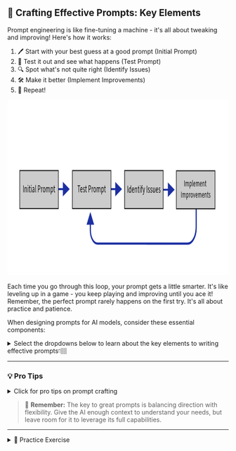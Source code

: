 ## 🎯 Crafting Effective Prompts: Key Elements

Prompt engineering is like fine-tuning a machine - it's all about tweaking and improving! Here's how it works:

1. 🖊️ Start with your best guess at a good prompt (Initial Prompt)
2. 🧪 Test it out and see what happens (Test Prompt)
3. 🔍 Spot what's not quite right (Identify Issues) 
4. 🛠️ Make it better (Implement Improvements)
5. 🔄 Repeat!

<img src="Prompt_Flowchart.png" alt="prompt flowchart" width="1000" height="400">


Each time you go through this loop, your prompt gets a little smarter. It's like leveling up in a game - you keep playing and improving until you ace it! Remember, the perfect prompt rarely happens on the first try. It's all about practice and patience.


When designing prompts for AI models, consider these essential components:

<details>
<summary>Select the dropdowns below to learn about the key elements to writing effective prompts👇🏽</summary>

### 🔍 Clear Objective
Precisely define your desired outcome or task.

> **Example:** "Generate a list of 10 creative writing prompts for high school students."

### 🎭 Role Assignment
Give the AI a specific persona to guide its response style.

> **Example:** "You are a creative writing instructor..."

### 🌍 Contextual Background
Provide relevant information to frame the task.

> **Example:** "These prompts will be used in a summer writing workshop for teens."

### 📝 Step-by-Step Instructions
Break down complex tasks into manageable parts.

> **Example:** "First, brainstorm themes suitable for teens. Then, create prompts that..."

### 📊 Output Format
Specify how you want the information presented.

> **Example:** "Present each prompt as a numbered list item with a brief explanation."

### 🚧 Constraints and Parameters
Set clear boundaries for the AI's response.

> **Example:** "Each prompt should be 1-2 sentences long and appropriate for ages 14-18."

</details>

---

### 💡 Pro Tips

<details>
<summary>Click for pro tips on prompt crafting</summary>

- While including a role and clear objective is highly recommended for most prompts, it's not always mandatory.
- The most effective prompts provide sufficient guidance while allowing the AI some creative flexibility.
- Tailor your prompt structure to your specific needs for optimal results!

</details>

> 🔑 **Remember:** The key to great prompts is balancing direction with flexibility. Give the AI enough context to understand your needs, but leave room for it to leverage its full capabilities.

---

<details>
<summary>📝 Practice Exercise</summary>

Try crafting a prompt using the elements discussed above. Choose a topic you're interested in and create a prompt that includes:

1. A clear objective
2. A role for the AI
3. Contextual background
4. Step-by-step instructions
5. Desired output format
6. Any relevant constraints

</details>
